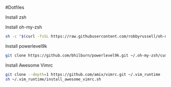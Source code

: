 #Dotfiles

Install zsh

Install oh-my-zsh

```bash
sh -c "$(curl -fsSL https://raw.githubusercontent.com/robbyrussell/oh-my-zsh/master/tools/install.sh)"

```

Install powerlevel9k

```bash
git clone https://github.com/bhilburn/powerlevel9k.git ~/.oh-my-zsh/custom/themes/powerlevel9k
```

Install Awesome Vimrc

```bash
git clone --depth=1 https://github.com/amix/vimrc.git ~/.vim_runtime
sh ~/.vim_runtime/install_awesome_vimrc.sh
```
